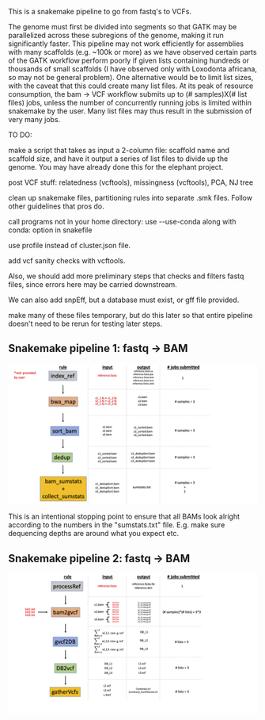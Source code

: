 This is a snakemake pipeline to go from fastq's to VCFs.

The genome must first be divided into segments so that GATK may be parallelized across these subregions of the genome, making it run significantly faster. This pipeline may not work efficiently for assemblies with many scaffolds (e.g. ~100k or more) as we have observed certain parts of the GATK workflow perform poorly if given lists containing hundreds or thousands of small scaffolds (I have observed only with Loxodonta africana, so may not be general problem). One alternative would be to limit list sizes, with the caveat that this could create many list files. At its peak of resource consumption, the bam -> VCF workflow submits up to (# samples)X(# list files) jobs, unless the number of concurrently running jobs is limited within snakemake by the user. Many list files may thus result in the submission of very many jobs.


TO DO:

make a script that takes as input a 2-column file: scaffold name and scaffold size, and have it output a series of list files to divide up the genome. You may have already done this for the elephant project.

post VCF stuff: relatedness (vcftools), missingness (vcftools), PCA, NJ tree

clean up snakemake files, partitioning rules into separate .smk files. Follow other guidelines that pros do.

call programs not in your home directory: use --use-conda along with conda: option in snakefile

use profile instead of cluster.json file.

add vcf sanity checks with vcftools.

Also, we should add more preliminary steps that checks and filters fastq files, since errors here may be carried downstream.

We can also add snpEff, but a database must exist, or gff file provided.

make many of these files temporary, but do this later so that entire pipeline doesn't need to be rerun for testing later steps.


## Snakemake pipeline 1: fastq -> BAM

![](workflowScheme_fastq2bam.png)

This is an intentional stopping point to ensure that all BAMs look alright according to the numbers in the "sumstats.txt" file. E.g. make sure dequencing depths are around what you expect etc.

## Snakemake pipeline 2: fastq -> BAM

![](workflowScheme_bam2vcf.png)
